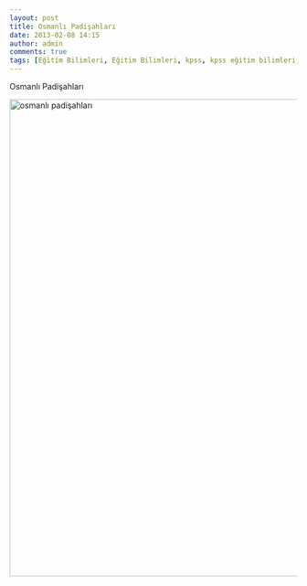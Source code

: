 ```yaml
---
layout: post
title: Osmanlı Padişahları
date: 2013-02-08 14:15
author: admin
comments: true
tags: [Eğitim Bilimleri, Eğitim Bilimleri, kpss, kpss eğitim bilimleri, Multimedya]
---
```

Osmanlı Padişahları

<a href="http://egitimvaktim.com/osmanli-padisahlari/osmanli-padisahlari" rel="attachment wp-att-8598"><img class="alignnone size-full wp-image-8598" alt="osmanlı padişahları" src="http://egitimvaktim.com/dosyalar/2013/02/osmanlı-padişahları.jpg" width="1022" height="835" /></a>
